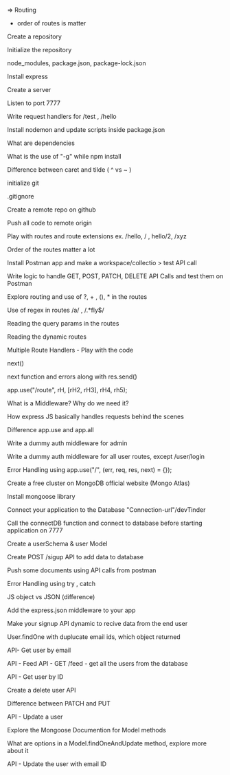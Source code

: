 => Routing
- order of routes is matter


Create a repository

Initialize the repository

node_modules, package.json, package-lock.json

Install express

Create a server

Listen to port 7777

Write request handlers for /test , /hello

Install nodemon and update scripts inside package.json

What are dependencies

What is the use of "-g" while npm install

Difference between caret and tilde ( ^ vs ~ )

initialize git

.gitignore

Create a remote repo on github

Push all code to remote origin

Play with routes and route extensions ex. /hello, / , hello/2, /xyz

Order of the routes matter a lot

Install Postman app and make a workspace/collectio > test API call

Write logic to handle GET, POST, PATCH, DELETE API Calls and test them on Postman

Explore routing and use of ?, + , (), * in the routes

Use of regex in routes /a/ , /.*fly$/

Reading the query params in the routes

Reading the dynamic routes

Multiple Route Handlers - Play with the code

next()

next function and errors along with res.send()

app.use("/route", rH, [rH2, rH3], rH4, rh5);

What is a Middleware? Why do we need it?

How express JS basically handles requests behind the scenes

Difference app.use and app.all

Write a dummy auth middleware for admin

Write a dummy auth middleware for all user routes, except /user/login

Error Handling using app.use("/", (err, req, res, next) = {});

Create a free cluster on MongoDB official website (Mongo Atlas)

Install mongoose library

Connect your application to the Database "Connection-url"/devTinder

Call the connectDB function and connect to database before starting application on 7777

Create a userSchema & user Model

Create POST /sigup API to add data to database

Push some documents using API calls from postman

Error Handling using try , catch

JS object vs JSON (difference)

Add the express.json middleware to your app

Make your signup API dynamic to recive data from the end user

User.findOne with duplucate email ids, which object returned

API- Get user by email

API - Feed API - GET /feed - get all the users from the database

API - Get user by ID

Create a delete user API

Difference between PATCH and PUT

API - Update a user

Explore the Mongoose Documention for Model methods

What are options in a Model.findOneAndUpdate method, explore more about it

API - Update the user with email ID